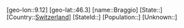 ﻿---
location: [46.3,9.12]
type: City
tags:
- geo/City


SpocWebEntityId: 29308
isDeleted: false
confidential: public

---
[geo-lon::9.12]
[geo-lat::46.3]
[name::Braggio]
[State::]
[Country::[Switzerland](geo/Continent/Europe/Switzerland.md)]
[StateId::]
[Population::]
[Unknown::]

